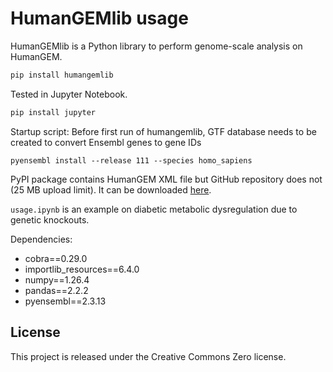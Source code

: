# HumanGEMlib usage

HumanGEMlib is a Python library to perform genome-scale analysis on HumanGEM.

```bash
pip install humangemlib
```

Tested in Jupyter Notebook.

```bash
pip install jupyter
```

Startup script:
Before first run of humangemlib, GTF database needs to be created to convert Ensembl genes to gene IDs

```pyensembl install --release 111 --species homo_sapiens```

PyPI package contains HumanGEM XML file but GitHub repository does not (25 MB upload limit). It can be downloaded [here](https://github.com/SysBioChalmers/Human-GEM/blob/main/model/Human-GEM.xml).

```usage.ipynb``` is an example on diabetic metabolic dysregulation due to genetic knockouts.



Dependencies:

- cobra==0.29.0
- importlib_resources==6.4.0
- numpy==1.26.4
- pandas==2.2.2
- pyensembl==2.3.13

## License

This project is released under the Creative Commons Zero license.

